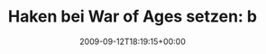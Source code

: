 ---
retweeted: false
source: <a href="http://twitter.com" rel="nofollow">Twitter Web Client</a>
entities:
  hashtags:
  - text: hc
    indices:
    - '56'
    - '59'
  - text: jena
    indices:
    - '60'
    - '65'
  symbols: []
  user_mentions: []
  urls: []
display_text_range:
- '0'
- '65'
favorite_count: '0'
id_str: '3938342627'
truncated: false
retweet_count: '0'
id: '3938342627'
created_at: Sat Sep 12 18:19:15 +0000 2009
favorited: false
full_text: 'Haken bei War of Ages setzen: beste Show dieses Jahres. #hc #jena'
lang: de
tags:
- hc
- jena
- pesos:twitter
date: '2009-09-12T18:19:15+00:00'
src: https://twitter.com/bascht/status/3938342627
original_url: https://twitter.com/bascht/status/3938342627
type: twitter_tweet
text: 'Haken bei War of Ages setzen: beste Show dieses Jahres. #hc #jena'
title: 'Haken bei War of Ages setzen: b'

---